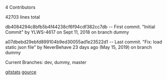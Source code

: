 4 Contributors

42703 lines total

db4084294c8bfb5b4f44238cf6f94cdf382cc7db -- First commit.
  "Initial Commit" by YLWS-4617 on Sept 11, 2018 on branch dummy

a07dbebd29ebfd899104b9ed30055ad1e23522d1 -- Last commit.
  "Fix: load static json file" by NeverBehave 23 days ago (May 15, 2019) on branch dummy
  
Current Branches:
  dev, dummy, master
  
  
  
  
[gitstats](https://github.com/Riantix/Lab03/blob/master/gitStats.png)
[gource](https://github.com/Riantix/Lab03/blob/master/OrganizerGource.png)
